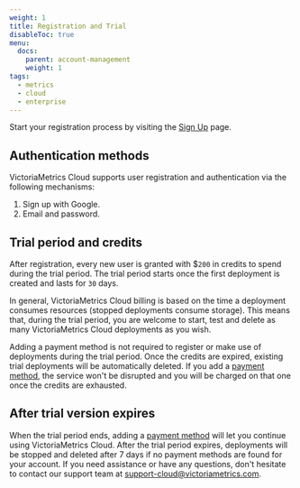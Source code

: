 ```yaml
---
weight: 1
title: Registration and Trial
disableToc: true
menu:
  docs:
    parent: account-management
    weight: 1
tags:
  - metrics
  - cloud
  - enterprise
---
```


Start your registration process by visiting the [Sign Up](https://console.victoriametrics.cloud/signUp?utm_source=website&utm_campaign=docs_registration_and_trial) page.

## Authentication methods

VictoriaMetrics Cloud supports user registration and authentication via the following mechanisms:

1. Sign up with Google.
2. Email and password.


## Trial period and credits

After registration, every new user is granted with $`200` in credits to spend during the trial period.
The trial period starts once the first deployment is created and lasts for `30` days.

In general, VictoriaMetrics Cloud billing is based on the time a deployment consumes resources (stopped deployments consume storage).
This means that, during the trial period, you are welcome to start, test and delete as many VictoriaMetrics
Cloud deployments as you wish.

Adding a payment method is not required to register or make use of deployments during the trial period. Once the credits are expired,
existing trial deployments will be automatically deleted. If you add a [payment method](https://docs.victoriametrics.com/victoriametrics-cloud/billing/#payment-methods),
the service won't be disrupted and you will be charged on that one once the credits are exhausted.

## After trial version expires
When the trial period ends, adding a [payment method](https://docs.victoriametrics.com/victoriametrics-cloud/billing/#payment-methods) will let you continue
using VictoriaMetrics Cloud. After the trial period expires, deployments will be stopped and deleted after 7 days if no payment methods are found for your account. If you need assistance or have any questions, don't hesitate to contact our support team at support-cloud@victoriametrics.com.
